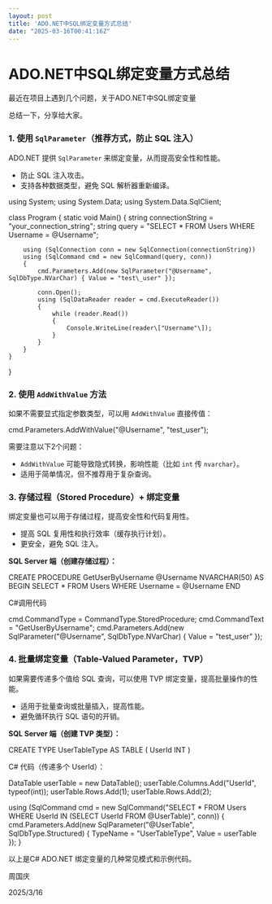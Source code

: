 ```yaml
---
layout: post
title: 'ADO.NET中SQL绑定变量方式总结'
date: "2025-03-16T00:41:16Z"
---
```

ADO.NET中SQL绑定变量方式总结
===================

最近在项目上遇到几个问题，关于ADO.NET中SQL绑定变量

总结一下，分享给大家。

### **1\. 使用 `SqlParameter`（推荐方式，防止 SQL 注入）**

ADO.NET 提供 `SqlParameter` 来绑定变量，从而提高安全性和性能。

*   防止 SQL 注入攻击。
*   支持各种数据类型，避免 SQL 解析器重新编译。

using System;
using System.Data;
using System.Data.SqlClient;

class Program
{
    static void Main()
    {
        string connectionString = "your\_connection\_string";
        string query = "SELECT \* FROM Users WHERE Username = @Username";

        using (SqlConnection conn = new SqlConnection(connectionString))
        using (SqlCommand cmd = new SqlCommand(query, conn))
        {
            cmd.Parameters.Add(new SqlParameter("@Username", SqlDbType.NVarChar) { Value = "test\_user" });

            conn.Open();
            using (SqlDataReader reader = cmd.ExecuteReader())
            {
                while (reader.Read())
                {
                    Console.WriteLine(reader\["Username"\]);
                }
            }
        }
    }
}

### **2\. 使用 `AddWithValue` 方法**

如果不需要显式指定参数类型，可以用 `AddWithValue` 直接传值：

cmd.Parameters.AddWithValue("@Username", "test\_user");

需要注意以下2个问题：

*   `AddWithValue` 可能导致隐式转换，影响性能（比如 `int` 传 `nvarchar`）。
*   适用于简单情况，但不推荐用于复杂查询。

### **3\. 存储过程（Stored Procedure）+ 绑定变量**

绑定变量也可以用于存储过程，提高安全性和代码复用性。

*   提高 SQL 复用性和执行效率（缓存执行计划）。
*   更安全，避免 SQL 注入。

**SQL Server 端（创建存储过程）：**

CREATE PROCEDURE GetUserByUsername
    @Username NVARCHAR(50)
AS
BEGIN
    SELECT \* FROM Users WHERE Username \= @Username
END

C#调用代码

cmd.CommandType = CommandType.StoredProcedure;
cmd.CommandText \= "GetUserByUsername";
cmd.Parameters.Add(new SqlParameter("@Username", SqlDbType.NVarChar) { Value = "test\_user" });

### 4\. 批量绑定变量（Table-Valued Parameter，TVP）

如果需要传递多个值给 SQL 查询，可以使用 TVP 绑定变量，提高批量操作的性能。

*   适用于批量查询或批量插入，提高性能。
*   避免循环执行 SQL 语句的开销。

**SQL Server 端（创建 TVP 类型）：**

CREATE TYPE UserTableType AS TABLE 
(
    UserId INT
)

C# 代码（传递多个 UserId）：

DataTable userTable = new DataTable();
userTable.Columns.Add("UserId", typeof(int));
userTable.Rows.Add(1);
userTable.Rows.Add(2);

using (SqlCommand cmd = new SqlCommand("SELECT \* FROM Users WHERE UserId IN (SELECT UserId FROM @UserTable)", conn))
{
    cmd.Parameters.Add(new SqlParameter("@UserTable", SqlDbType.Structured) { TypeName = "UserTableType", Value = userTable });
}

以上是C# ADO.NET 绑定变量的几种常见模式和示例代码。

周国庆

2025/3/16
